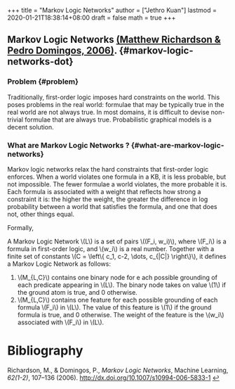 +++
title = "Markov Logic Networks"
author = ["Jethro Kuan"]
lastmod = 2020-01-21T18:38:14+08:00
draft = false
math = true
+++

## Markov Logic Networks <a id="ffcf484ffbed70c6ebcf595884716056" href="#richardson06_markov_logic_networ">(Matthew Richardson \& Pedro Domingos, 2006)</a>. {#markov-logic-networks-dot}


### Problem {#problem}

Traditionally, first-order logic imposes hard constraints on the
world. This poses problems in the real world: formulae that may be
typically true in the real world are not always true. In most domains,
it is difficult to devise non-trivial formulae that are always true.
Probabilistic graphical models is a decent solution.


### What are Markov Logic Networks ? {#what-are-markov-logic-networks}

Markov logic networks relax the hard constraints that first-order
logic enforces. When a world violates one formula in a KB, it is less
probable, but not impossible. The fewer formulae a world violates, the
more probable it is. Each formula is associated with a weight that
reflects how strong a constraint it is: the higher the weight, the
greater the difference in log probability between a world that
satisfies the formula, and one that does not, other things equal.

Formally,

A Markov Logic Network \\(L\\) is a set of pairs \\((F\_i, w\_i)\\), where \\(F\_i\\)
is a formula in first-order logic, and \\(w\_i\\) is a real number.
Together with a finite set of constants \\(C = \left\\{ c\_1, c-2, \dots,
c\_{|C|} \right\\}\\), it defines a Markov Logic Network as follows:

1.  \\(M\_{L,C}\\) contains one binary node for e ach possible grounding of
    each predicate appearing in \\(L\\). The binary node takes on value \\(1\\)
    if the ground atom is true, and 0 otherwise.
2.  \\(M\_{L,C}\\) contains one feature for each possible grounding of each
    formula \\(F\_i\\) in \\(L\\). The value of this feature is \\(1\\) if the
    ground formula is true, and 0 otherwise. The weight of the feature
    is the \\(w\_i\\) associated with \\(F\_i\\) in \\(L\\).

# Bibliography
<a id="richardson06_markov_logic_networ" target="_blank">Richardson, M., & Domingos, P., *Markov Logic Networks*, Machine Learning, *62(1-2)*, 107–136 (2006).  http://dx.doi.org/10.1007/s10994-006-5833-1</a> [↩](#ffcf484ffbed70c6ebcf595884716056)
